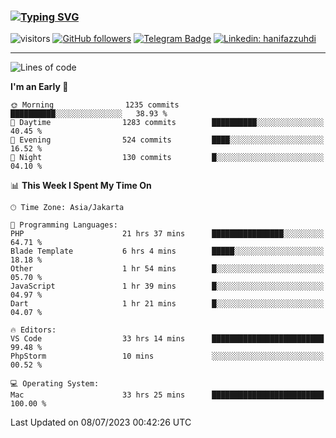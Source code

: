 ### [![Typing SVG](https://readme-typing-svg.herokuapp.com?font=lato&size=22&lines=Hi+There+👋)](https://git.io/typing-svg) 

![visitors](https://visitor-badge.glitch.me/badge?page_id=hanifazzuhdi.hanifazzuhdi)
[![GitHub followers](https://img.shields.io/github/followers/hanifazzuhdi?label=Follow&style=social)](https://github.com/hanifazzuhdi/?tab=follow) 
[![Telegram Badge](https://img.shields.io/badge/-hanif0198-blue?style=social&logo=telegram&link=https://www.t.me/hanif0198/)](https://www.t.me/hanif0198/) 
[![Linkedin: hanifazzuhdi](https://img.shields.io/badge/-hanifazzuhdi-blue?style=flat-square&logo=Linkedin&logoColor=white&link=https://www.linkedin.com/in/hanif-az-zuhdi-69688019b/)](https://www.linkedin.com/in/hanif-az-zuhdi-69688019b/) 

<hr/>

<!--START_SECTION:waka-->
![Lines of code](https://img.shields.io/badge/From%20Hello%20World%20I%27ve%20Written-23.5%20million%20lines%20of%20code-blue)

**I'm an Early 🐤** 

```text
🌞 Morning                1235 commits        ██████████░░░░░░░░░░░░░░░   38.93 % 
🌆 Daytime                1283 commits        ██████████░░░░░░░░░░░░░░░   40.45 % 
🌃 Evening                524 commits         ████░░░░░░░░░░░░░░░░░░░░░   16.52 % 
🌙 Night                  130 commits         █░░░░░░░░░░░░░░░░░░░░░░░░   04.10 % 
```


📊 **This Week I Spent My Time On** 

```text
🕑︎ Time Zone: Asia/Jakarta

💬 Programming Languages: 
PHP                      21 hrs 37 mins      ████████████████░░░░░░░░░   64.71 % 
Blade Template           6 hrs 4 mins        █████░░░░░░░░░░░░░░░░░░░░   18.18 % 
Other                    1 hr 54 mins        █░░░░░░░░░░░░░░░░░░░░░░░░   05.70 % 
JavaScript               1 hr 39 mins        █░░░░░░░░░░░░░░░░░░░░░░░░   04.97 % 
Dart                     1 hr 21 mins        █░░░░░░░░░░░░░░░░░░░░░░░░   04.07 % 

🔥 Editors: 
VS Code                  33 hrs 14 mins      █████████████████████████   99.48 % 
PhpStorm                 10 mins             ░░░░░░░░░░░░░░░░░░░░░░░░░   00.52 % 

💻 Operating System: 
Mac                      33 hrs 25 mins      █████████████████████████   100.00 % 
```


 Last Updated on 08/07/2023 00:42:26 UTC
<!--END_SECTION:waka-->
